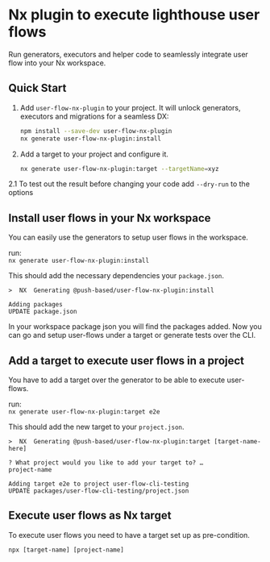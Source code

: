 # Nx plugin to execute lighthouse user flows

Run generators, executors and helper code to seamlessly integrate user flow into your Nx workspace.

## Quick Start

1. Add `user-flow-nx-plugin` to your project. It will unlock generators, executors and migrations for a seamless DX:

    ```bash
    npm install --save-dev user-flow-nx-plugin
    nx generate user-flow-nx-plugin:install
    ```

2. Add a target to your project and configure it.

   ```sh
   nx generate user-flow-nx-plugin:target --targetName=xyz
   ```

2.1 To test out the result before changing your code add `--dry-run` to the options

## Install user flows in your Nx workspace

You can easily use the generators to setup user flows in the workspace.

run:  
`nx generate user-flow-nx-plugin:install`

This should add the necessary dependencies your `package.json`.

```shell
>  NX  Generating @push-based/user-flow-nx-plugin:install

Adding packages
UPDATE package.json
```

In your workspace package json you will find the packages added.
Now you can go and setup user-flows under a target or generate tests over the CLI.

## Add a target to execute user flows in a project

You have to add a target over the generator to be able to execute user-flows.

run:  
`nx generate user-flow-nx-plugin:target e2e`

This should add the new target to your `project.json`.

```shell
>  NX  Generating @push-based/user-flow-nx-plugin:target [target-name-here]

? What project would you like to add your target to? …
project-name

Adding target e2e to project user-flow-cli-testing
UPDATE packages/user-flow-cli-testing/project.json
```

## Execute user flows as Nx target

To execute user flows you need to have a target set up as pre-condition.

`npx [target-name] [project-name]`
